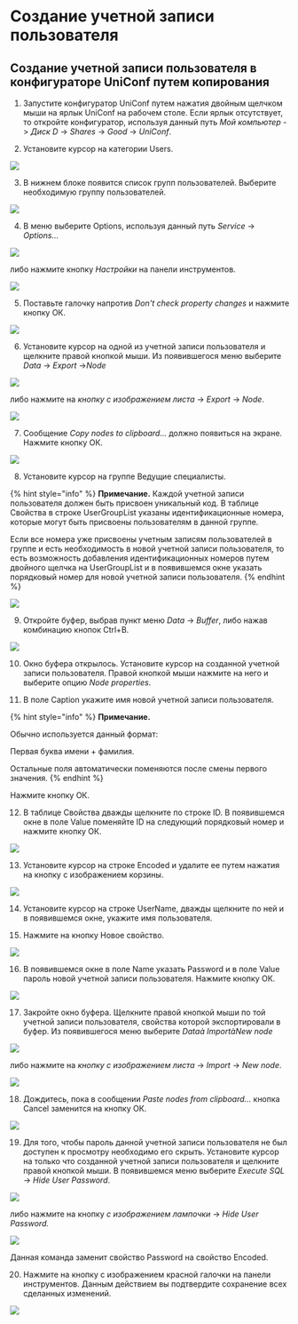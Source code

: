 # Создание учетной записи пользователя

## Создание учетной записи пользователя в конфигураторе UniConf путем копирования

1. Запустите конфигуратор UniConf путем нажатия двойным щелчком мыши на ярлык UniConf на рабочем столе. Если ярлык отсутствует, то откройте конфигуратор, используя данный путь _Мой компьютер_  -&gt; _Диск D_  -&gt; _Shares_  -&gt; _Good_  -&gt; _UniConf_.

2. Установите курсор на категории Users.

![](../../../.gitbook/assets/image001.png)

 3. В нижнем блоке появится список групп пользователей. Выберите необходимую группу пользователей.

![](../../../.gitbook/assets/image002.png)

 4. В меню выберите Options, используя данный путь _Service_  -&gt; _Options…_

![](../../../.gitbook/assets/image003.png)

 либо нажмите кнопку _Настройки_ на панели инструментов.

![](../../../.gitbook/assets/image004.png)

 5. Поставьте галочку напротив _Don't check property changes_ и нажмите кнопку ОК.

![](../../../.gitbook/assets/image005%20%281%29.jpg)

 6. Установите курсор на одной из учетной записи пользователя и щелкните правой кнопкой мыши. Из появившегося меню выберите _Data_ -&gt; _Export_ -&gt;_Node_

![](../../../.gitbook/assets/image006.png)

 либо нажмите на _кнопку с изображением листа_  -&gt;  _Export_  -&gt; _Node_.

![](../../../.gitbook/assets/image007.png)

 7. Сообщение _Copy nodes to clipboard…_ должно появиться на экране. Нажмите кнопку ОК.

![](../../../.gitbook/assets/image008.png)

 8. Установите курсор на группе Ведущие специалисты.

{% hint style="info" %}
 **Примечание.** Каждой учетной записи пользователя должен быть присвоен уникальный код. В таблице Свойства в строке UserGroupList указаны идентификационные номера, которые могут быть присвоены пользователям в данной группе.

Если все номера уже присвоены учетным записям пользователей в группе и есть необходимость в новой учетной записи пользователя, то есть возможность добавления идентификационных номеров путем двойного щелчка на  UserGroupList и в появившемся окне указать порядковый номер для новой учетной записи пользователя.
{% endhint %}

![](../../../.gitbook/assets/image010%20%281%29.jpg)

 9. Откройте буфер, выбрав пункт меню _Data_ -&gt; _Buffer_, либо нажав комбинацию кнопок Ctrl+B.

![](../../../.gitbook/assets/image011.png)

10. Окно буфера открылось. Установите курсор на созданной учетной записи пользователя. Правой кнопкой мыши нажмите на него и выберите опцию _Node properties_.

11. В поле Caption укажите имя новой учетной записи пользователя.

{% hint style="info" %}
 **Примечание.**

Обычно используется данный  формат:

Первая буква имени + фамилия.

Остальные поля автоматически поменяются после смены первого значения.
{% endhint %}

Нажмите кнопку ОК.

12.  В таблице Свойства дважды щелкните по строке ID. В появившемся окне в поле Value поменяйте ID на следующий порядковый номер и нажмите кнопку ОК.

![](../../../.gitbook/assets/image013.jpg)

 13. Установите курсор на строке Encoded и удалите ее путем нажатия на кнопку с изображением корзины.

![](../../../.gitbook/assets/image014.png)

14. Установите курсор на строке UserName, дважды щелкните по ней и в появившемся окне, укажите имя пользователя.

15. Нажмите на кнопку Новое свойство.

![](../../../.gitbook/assets/image015.png)

 16. В появившемся окне в поле Name указать Password и в поле Value пароль новой учетной записи пользователя. Нажмите кнопку ОК.

![](../../../.gitbook/assets/image016.jpg)

 17. Закройте окно буфера. Щелкните правой кнопкой мыши по той учетной записи пользователя, свойства которой экспортировали в буфер. Из появившегося меню выберите _Dataà ImportàNew node_

![](../../../.gitbook/assets/image017.png)

 либо нажмите на _кнопку с изображением листа_  -&gt; _Import_  -&gt; _New node_.

![](../../../.gitbook/assets/image018.png)

 18. Дождитесь, пока в сообщении _Paste nodes from clipboard…_ кнопка Cancel заменится на кнопку ОК.

![](../../../.gitbook/assets/image019.png)

 19. Для того, чтобы пароль данной учетной записи пользователя не был доступен к просмотру необходимо его скрыть. Установите курсор на только что созданной учетной записи пользователя и щелкните правой кнопкой мыши. В появившемся меню выберите _Execute SQL_  -&gt; _Hide User Password_.

![](../../../.gitbook/assets/image020.png)

 либо нажмите на кнопку _с изображением лампочки_  -&gt; _Hide User Password._

![](../../../.gitbook/assets/image021.png)

Данная команда заменит свойство Password на свойство Encoded.

20. Нажмите на кнопку с изображением красной галочки на панели инструментов. Данным действием вы подтвердите сохранение всех сделанных изменений.

![](../../../.gitbook/assets/image022.png)

